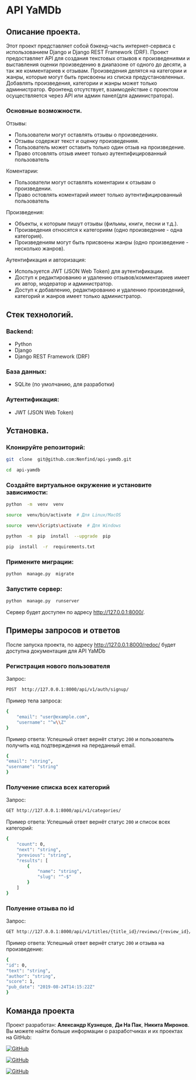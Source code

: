 # API YaMDb
## Описание проекта.
Этот проект представляет собой бэкенд-часть интернет-сервиса с использованием Django и Django REST Framework (DRF). Проект предоставляет API для создания текстовых отзывов к произведениями и выставления оценки произведению в диапазоне от одного до десяти, а так же комментариев к отзывам. Произведения делятся на категории и жанры, которые могут быть присвоены из списка предустановленных. Добавлять произведения, категории и жанры может только администратор.
Фронтенд отсутствует, взаимодействие с проектом осуществляется через API или админ панел(для администратора).
### Основные возможности.
Отзывы:
 - Пользователи могут оставлять отзывы о произведениях.
 - Отзывы содержат текст и оценку произведенияя.
 - Пользователь может оставить только один отзыв на произведение.
 - Право отсовлять отзыв имеет только аутентифицированный пользователь

Коментарии:
 - Пользователи могут оставлять коментарии к отзывам о произведении.
 - Право оcтовлять коментарий имеет только аутентифицированный пользователь

Произведения:
 - Объекты, к которым пишут отзывы (фильмы, книги, песни и т.д.).
 - Произведения относятся к категориям (одно произведение - одна категория).
 - Произведениям могут быть присвоены жанры (одно произведение - несколько жанров).

Аутентификация и авторизация:
 - Используется JWT (JSON Web Token) для аутентификации.
 - Доступ к редактированию и удалению отзывов/комментариев имеет их автор, модератор и администратор.
 - Доступ к добавлению, редактированию и удалению произведений, категорий и жанров имеет только администратор.


## Стек технологий.

### Backend:
 - Python
 - Django
 - Django REST Framework (DRF)
### База данных:
 - SQLite (по умолчанию, для разработки)
### Аутентификация:
 - JWT (JSON Web Token)

## Установка.
### Клонируйте репозиторий:

```bash
git  clone  git@github.com:Nenfind/api-yamdb.git
```
```bash
cd  api-yamdb
```
### Создайте виртуальное окружение и установите зависимости:
```bash
python  -m  venv  venv
```
```bash
source  venv/bin/activate  # Для Linux/MacOS
```
```bash
source  venv\Scripts\activate  # Для Windows
```
```bash
python  -m  pip  install  --upgrade  pip
```
```bash
pip  install  -r  requirements.txt
```
### Примените миграции:
```bash
python  manage.py  migrate
```
### Запустите сервер:
```bash
python  manage.py  runserver
```
Сервер будет доступен по адресу http://127.0.0.1:8000/.

## Примеры запросов и ответов

После запуска проекта, по адресу http://127.0.0.1:8000/redoc/ будет доступна документация для API YaMDb

### Регистрация нового пользователя
Запрос:

```bash
POST  http://127.0.0.1:8000/api/v1/auth/signup/
```
Пример тела запроса:
```bash
{
    "email": "user@example.com",
    "username": "^w\\Z"
}
```
Пример ответа:
Успешный ответ вернёт статус  `200`  и пользователь получить код подтверждения на переданный email.
```bash
{
"email": "string",
"username": "string"
}
```
### Получение списка всех категорий
Запрос:
```bash
GET http://127.0.0.1:8000/api/v1/categories/
```
Пример ответа:
Успешный ответ вернёт статус  `200`  и список всех категорий:
```bash
{
    "count": 0,
    "next": "string",
    "previous": "string",
    "results": [
        {
            "name": "string",
            "slug": "^-$"
        }
    ]
}
```
### Полуение отзыва по id
Запрос:
```bash
GET http://127.0.0.1:8000/api/v1/titles/{title_id}/reviews/{review_id}/
```
Пример ответа:
Успешный ответ вернёт статус  `200`  и отзыва на произведение:
```bash
{
"id": 0,
"text": "string",
"author": "string",
"score": 1,
"pub_date": "2019-08-24T14:15:22Z"
}
```
## Команда проекта

Проект разработан: **Александр Кузнецов**, **Ди На Пак**, **Никита Миронов**.
Вы можете найти больше информации о разработчиках и их проектах на GitHub:

[![GitHub](https://img.shields.io/badge/GitHub-Александр_Кузнецов-black?logo=github)](https://github.com/alexander9876543210)

[![GitHub](https://img.shields.io/badge/GitHub-Ди_На_Пак-black?logo=github)](https://github.com/Nenfind)

[![GitHub](https://img.shields.io/badge/GitHub-Никита_Миронов-black?logo=github)](https://github.com/miron42)
